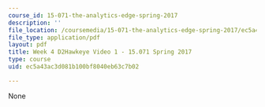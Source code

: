 ```yaml
---
course_id: 15-071-the-analytics-edge-spring-2017
description: ''
file_location: /coursemedia/15-071-the-analytics-edge-spring-2017/ec5a43ac3d081b100bf8040eb63c7b02_MIT15_071S17_Unit4_D2Hawkeye.pdf
file_type: application/pdf
layout: pdf
title: Week 4 D2Hawkeye Video 1 - 15.071 Spring 2017
type: course
uid: ec5a43ac3d081b100bf8040eb63c7b02

---
```

None